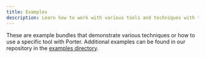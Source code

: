 ```yaml
---
title: Examples
description: Learn how to work with various tools and techniques with these example Porter bundles.
---
```


These are example bundles that demonstrate various techniques or how to use a specific tool with Porter.
Additional examples can be found in our repository in the [examples directory](https://porter.sh/src/examples).
